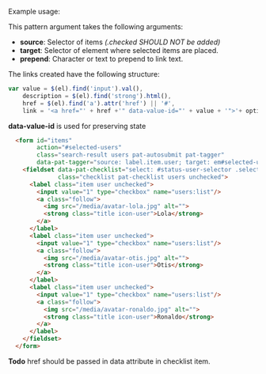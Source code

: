Example usage:


This pattern argument takes the following arguments:

- **source**: Selector of items *(.checked SHOULD NOT be added)* 
- **target**: Selector of element where selected items are placed.
- **prepend**: Character or text to prepend to link text.


The links created have the following structure:
```javascript
var value = $(el).find('input').val(),
    description = $(el).find('strong').html(),
    href = $(el).find('a').attr('href') || '#',
    link = '<a href="' + href +'" data-value-id="' + value + '">'+ options.prepend + description + '</a>';

```

**data-value-id** is used for preserving state

```html
  <form id="items"
        action="#selected-users"
        class="search-result users pat-autosubmit pat-tagger" 
        data-pat-tagger="source: label.item.user; target: em#selected-users;prepend: @">
    <fieldset data-pat-checklist="select: #status-user-selector .select-all; deselect: #status-user-selector .deselect-all"
              class="checklist pat-checklist users unchecked">
      <label class="item user unchecked">
        <input value="1" type="checkbox" name="users:list"/>
        <a class="follow">
          <img src="/media/avatar-lola.jpg" alt="">
          <strong class="title icon-user">Lola</strong>
        </a>
      </label>
      <label class="item user unchecked">
        <input value="1" type="checkbox" name="users:list"/>
        <a class="follow">
          <img src="/media/avatar-otis.jpg" alt="">
          <strong class="title icon-user">Otis</strong>
        </a>
      </label>      
      <label class="item user unchecked">
        <input value="1" type="checkbox" name="users:list"/>
        <a class="follow">
          <img src="/media/avatar-ronaldo.jpg" alt="">
          <strong class="title icon-user">Ronaldo</strong>
        </a>
      </label>            
    </fieldset>
  </form>
```


**Todo**  href should be passed in data attribute in checklist item.